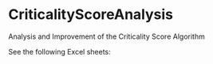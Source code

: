 # CriticalityScoreAnalysis
Analysis and Improvement of the Criticality Score Algorithm

See the following Excel sheets:


